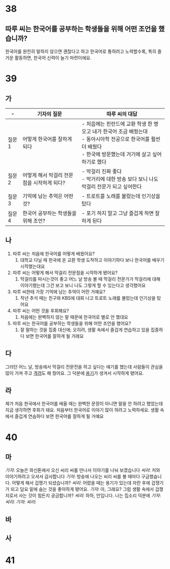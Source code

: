 # 38
## 따루 씨는 한국어를 공부하는 학생들을 위해 어떤 조언을 했습니까?
한국어를 완전히 말하지 않으면 괜찮다고 하고 한국어로 통하려고 노력할수록, 특히 즐거운 활동하면, 한국어 신력이 늘기 마련이에요.
# 39
## 가
| -    | 기자의 질문                   | 따루 씨의 대답                                                                                             |
| ---- | ------------------------ | ---------------------------------------------------------------------------------------------------- |
| 질문 1 | 어떻게 한국어를 잘하게 되다          | - 처음에는 핀란드에 교환 학생 한 명 오고 내가 한국어 조금 배웠는대<br>- 동아시아학 전공으로 한국어를 훨씬 더 배웠다<br>- 한국에 방문했는데 거기에 살고 싶어하기로 했다 |
| 질문 2 | 어떻게 해서 막걸리 전문점을 시작하게 되다? | - 막걸리 진짜 좋다<br>- 막거리에 대한 방송 보다 보니 나도 막걸리 전문가 되고 싶어한다                                                 |
| 질문 3 | 기억에 남는 추억은 어떤 것?         | - 트로트를 노래를 불렀는데 인기상을 탔다                                                                              |
| 질문 4 | 한국어 공부하는 학생들을 위해 조언?     | - 포기 하지 말고 그냥 즐겁게 하면 잘 하게 된다                                                                         |
## 나
1. 따루 씨는 처음에 한국어를 어떻게 배웠어요? 
	1. 대학교 다닐 때 한국에 온 교환 학생 도착하고 이야기하다 보니 한국어를 배우기 시작했는대요
2. 따루 씨는 어떻게 해서 막걸리 전문점을 시작하게 됐어요?
	1. 막걸리를 마시는것이 좋고 어느 날 방송 볼 때 막걸리 전문가가 막걸리에 대해 이야기했는데 그건 보고 보니 나도 그렇게 할 수 있는다고 생각했어요
3. 따루 씨한테 가장 기억에 남는 추억이 어떤 거예요?
	1. 작년 추석 때는 친구와 KBS에 대회 나고 트로트 노래를 불렀는데 인기상을 탔어요
4. 따루 씨는 어떤 것을 후회해요?
	1. 처음에는 완벽하지 않는 말 때문에 한국어로 별로 안 했대요
5. 따루 씨는 한국어를 공부하는 학생들을 위해 어떤 조언을 했어요?
	1. 잘 말하는 것을 집중 대신에; 오히려, 생활 속에서 즐겁게 연습하고 있을 집중하다 보면 한국어를  잘하게 될 거래요
## 다
그러던 어느 날, 방송에서 막걸리 전문전을 하고 싶다는 얘기를 했는데 사람들이 관심을 많이 가져 주고 <u>격려</u>도 해 줬어요. 그 덕분에 <u>용기</u>가 생겨서 시작하게 됐어요.
## 라
제가 처음 한국에서 한국어를 배울 때는 완벽한 문장이 아니면 말을 안 하려고 했었는데 지금 생각하면 후회가 돼요. 처음부터 한국어로 이야기 많이 하려고 노력하세요. 생활 속에서 즐겁게 연슴하다 보면 한국어를 잘하게 될 거예요
# 40
## 마
*기자*: 오늘은 와신톤에서 오신 씨리 씨를 만나서 이야기를 나눠 보겠습니다
*씨리*: 저와 이야기하려고 오셔서 감사합니다
*기자*: 방송에 나오는 씨리 씨를 볼 때마다 구금했슴니다. 어떻게 해서 겁쟁기 되셨습니까?
*씨리*: 어렸을 때는 용기가 있는데 자란 후에 겁쟁기가 되고 담요 밑에 숨는 것을 좋아하게 됐어요.
*기자*: 아, 그래요? 그럼 생활 속에서 겁쟁지로서 사는 갓이 힘든지 궁금합니까?
*씨리*: 하하, 안입니다. 나는 집소리 덕분에
*기자*:
*씨리*:
*기자*:
*씨리*:

## 바
## 사
# 41